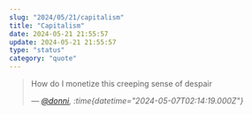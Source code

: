 ```yaml
---
slug: "2024/05/21/capitalism"
title: "Capitalism"
date: 2024-05-21 21:55:57
update: 2024-05-21 21:55:57
type: "status"
category: "quote"
---
```


> How do I monetize this creeping sense of despair
> 
> <cite>&mdash; [@donni](https://mastodon.social/@donni/112396092025591015), :time{datetime="2024-05-07T02:14:19.000Z"}</cite>
